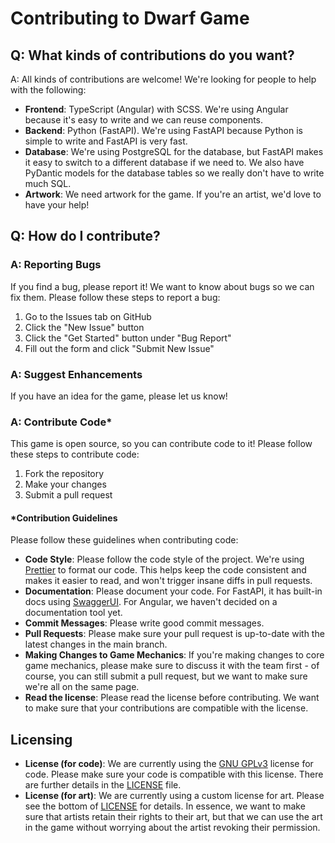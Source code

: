# Contributing to Dwarf Game

## Q: What kinds of contributions do you want?

A: All kinds of contributions are welcome! We're looking for people to help with the following:

-   **Frontend**: TypeScript (Angular) with SCSS. We're using Angular because it's easy to write and we can reuse components.
-   **Backend**: Python (FastAPI). We're using FastAPI because Python is simple to write and FastAPI is very fast.
-   **Database**: We're using PostgreSQL for the database, but FastAPI makes it easy to switch to a different database if we need to. We also have PyDantic models for the database tables so we really don't have to write much SQL.
-   **Artwork**: We need artwork for the game. If you're an artist, we'd love to have your help!

## Q: How do I contribute?

### A: Reporting Bugs

If you find a bug, please report it! We want to know about bugs so we can fix them. Please follow these steps to report a bug:

1. Go to the Issues tab on GitHub
2. Click the "New Issue" button
3. Click the "Get Started" button under "Bug Report"
4. Fill out the form and click "Submit New Issue"

### A: Suggest Enhancements

If you have an idea for the game, please let us know!

### A: Contribute Code\*

This game is open source, so you can contribute code to it! Please follow these steps to contribute code:

1. Fork the repository
2. Make your changes
3. Submit a pull request

#### \*Contribution Guidelines

Please follow these guidelines when contributing code:

-   **Code Style**: Please follow the code style of the project. We're using [Prettier](https://prettier.io/) to format our code. This helps keep the code consistent and makes it easier to read, and won't trigger insane diffs in pull requests.
-   **Documentation**: Please document your code. For FastAPI, it has built-in docs using [SwaggerUI](https://github.com/swagger-api/swagger-ui). For Angular, we haven't decided on a documentation tool yet.
-   **Commit Messages**: Please write good commit messages.
-   **Pull Requests**: Please make sure your pull request is up-to-date with the latest changes in the main branch.
-   **Making Changes to Game Mechanics**: If you're making changes to core game mechanics, please make sure to discuss it with the team first - of course, you can still submit a pull request, but we want to make sure we're all on the same page.
-   **Read the license**: Please read the license before contributing. We want to make sure that your contributions are compatible with the license.

## Licensing

-   **License (for code)**: We are currently using the [GNU GPLv3](https://www.gnu.org/licenses/gpl-3.0.en.html) license for code. Please make sure your code is compatible with this license. There are further details in the [LICENSE](license.md) file.
-   **License (for art)**: We are currently using a custom license for art. Please see the bottom of [LICENSE](license.md) for details. In essence, we want to make sure that artists retain their rights to their art, but that we can use the art in the game without worrying about the artist revoking their permission.
